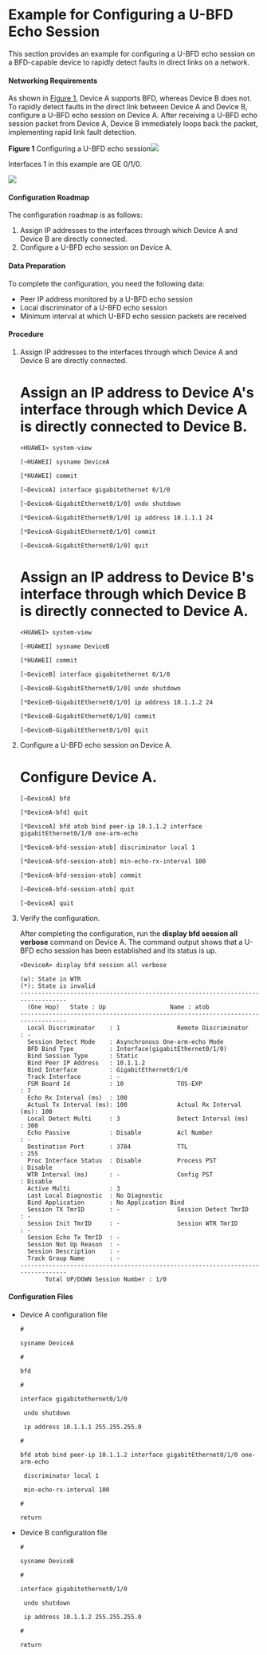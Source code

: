 Example for Configuring a U-BFD Echo Session
============================================

This section provides an example for configuring a U-BFD echo session on a BFD-capable device to rapidly detect faults in direct links on a network.

#### Networking Requirements

As shown in [Figure 1](#EN-US_TASK_0172361712__fig_dc_vrp_bfd_cfg_011301), Device A supports BFD, whereas Device B does not. To rapidly detect faults in the direct link between Device A and Device B, configure a U-BFD echo session on Device A. After receiving a U-BFD echo session packet from Device A, Device B immediately loops back the packet, implementing rapid link fault detection.

**Figure 1** Configuring a U-BFD echo session![](../../../../public_sys-resources/note_3.0-en-us.png) 

Interfaces 1 in this example are GE 0/1/0.


  
![](images/fig_dc_vrp_bfd_cfg_011301.png)  


#### Configuration Roadmap

The configuration roadmap is as follows:

1. Assign IP addresses to the interfaces through which Device A and Device B are directly connected.
2. Configure a U-BFD echo session on Device A.

#### Data Preparation

To complete the configuration, you need the following data:

* Peer IP address monitored by a U-BFD echo session
* Local discriminator of a U-BFD echo session
* Minimum interval at which U-BFD echo session packets are received

#### Procedure

1. Assign IP addresses to the interfaces through which Device A and Device B are directly connected.
   
   
   
   # Assign an IP address to Device A's interface through which Device A is directly connected to Device B.
   
   ```
   <HUAWEI> system-view
   ```
   ```
   [~HUAWEI] sysname DeviceA
   ```
   ```
   [*HUAWEI] commit
   ```
   ```
   [~DeviceA] interface gigabitethernet 0/1/0
   ```
   ```
   [~DeviceA-GigabitEthernet0/1/0] undo shutdown
   ```
   ```
   [*DeviceA-GigabitEthernet0/1/0] ip address 10.1.1.1 24
   ```
   ```
   [*DeviceA-GigabitEthernet0/1/0] commit
   ```
   ```
   [~DeviceA-GigabitEthernet0/1/0] quit
   ```
   
   # Assign an IP address to Device B's interface through which Device B is directly connected to Device A.
   
   ```
   <HUAWEI> system-view
   ```
   ```
   [~HUAWEI] sysname DeviceB
   ```
   ```
   [*HUAWEI] commit
   ```
   ```
   [~DeviceB] interface gigabitethernet 0/1/0
   ```
   ```
   [~DeviceB-GigabitEthernet0/1/0] undo shutdown
   ```
   ```
   [*DeviceB-GigabitEthernet0/1/0] ip address 10.1.1.2 24
   ```
   ```
   [*DeviceB-GigabitEthernet0/1/0] commit
   ```
   ```
   [~DeviceB-GigabitEthernet0/1/0] quit
   ```
2. Configure a U-BFD echo session on Device A.
   
   
   
   # Configure Device A.
   
   ```
   [~DeviceA] bfd
   ```
   ```
   [*DeviceA-bfd] quit
   ```
   ```
   [*DeviceA] bfd atob bind peer-ip 10.1.1.2 interface gigabitEthernet0/1/0 one-arm-echo
   ```
   ```
   [*DeviceA-bfd-session-atob] discriminator local 1
   ```
   ```
   [*DeviceA-bfd-session-atob] min-echo-rx-interval 100
   ```
   ```
   [*DeviceA-bfd-session-atob] commit
   ```
   ```
   [~DeviceA-bfd-session-atob] quit
   ```
   ```
   [~DeviceA] quit
   ```
3. Verify the configuration.
   
   
   
   After completing the configuration, run the **display bfd session all verbose** command on Device A. The command output shows that a U-BFD echo session has been established and its status is up.
   
   ```
   <DeviceA> display bfd session all verbose
   ```
   ```
   (w): State in WTR 
   (*): State is invalid
   --------------------------------------------------------------------------------
     (One Hop)   State : Up                  Name : atob
   --------------------------------------------------------------------------------
     Local Discriminator    : 1                Remote Discriminator   : -
     Session Detect Mode    : Asynchronous One-arm-echo Mode
     BFD Bind Type          : Interface(gigabitEthernet0/1/0)
     Bind Session Type      : Static 
     Bind Peer IP Address   : 10.1.1.2         
     Bind Interface         : GigabitEthernet0/1/0
     Track Interface        : -  
     FSM Board Id           : 10               TOS-EXP                : 7
     Echo Rx Interval (ms)  : 100 
     Actual Tx Interval (ms): 100              Actual Rx Interval (ms): 100 
     Local Detect Multi     : 3                Detect Interval (ms)   : 300 
     Echo Passive           : Disable          Acl Number             : - 
     Destination Port       : 3784             TTL                    : 255 
     Proc Interface Status  : Disable          Process PST            : Disable    
     WTR Interval (ms)      : -                Config PST             : Disable    
     Active Multi           : 3                  
     Last Local Diagnostic  : No Diagnostic
     Bind Application       : No Application Bind
     Session TX TmrID       : -                Session Detect TmrID   : - 
     Session Init TmrID     : -                Session WTR TmrID      : - 
     Session Echo Tx TmrID  : -   
     Session Not Up Reason  : -  
     Session Description    : - 
     Track Group Name       : -
   --------------------------------------------------------------------------------
          Total UP/DOWN Session Number : 1/0
   ```

#### Configuration Files

* Device A configuration file
  
  ```
  #
  ```
  ```
  sysname DeviceA
  ```
  ```
  #
  ```
  ```
  bfd
  ```
  ```
  #
  ```
  ```
  interface gigabitethernet0/1/0
  ```
  ```
   undo shutdown
  ```
  ```
   ip address 10.1.1.1 255.255.255.0
  ```
  ```
  #
  ```
  ```
  bfd atob bind peer-ip 10.1.1.2 interface gigabitEthernet0/1/0 one-arm-echo
  ```
  ```
   discriminator local 1
  ```
  ```
   min-echo-rx-interval 100
  ```
  ```
  #
  ```
  ```
  return
  ```
* Device B configuration file
  
  ```
  #
  ```
  ```
  sysname DeviceB
  ```
  ```
  #
  ```
  ```
  interface gigabitethernet0/1/0
  ```
  ```
   undo shutdown
  ```
  ```
   ip address 10.1.1.2 255.255.255.0
  ```
  ```
  #
  ```
  ```
  return
  ```
